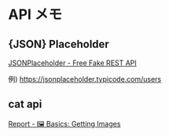 # API メモ

## {JSON} Placeholder

[JSONPlaceholder - Free Fake REST API](https://jsonplaceholder.typicode.com/)

例) <https://jsonplaceholder.typicode.com/users>

## cat api

[Report - 🖼️ Basics: Getting Images](https://developers.thecatapi.com/view-account/ylX4blBYT9FaoVd6OhvR?report=bOoHBz-8t)
